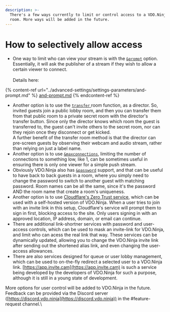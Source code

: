```yaml
---
description: >-
  There's a few ways currently to limit or control access to a VDO.Ninja link or
  room. More ways will be added in the future.
---
```


# How to selectively allow access

* One way to limit who can view your stream is with the [`&prompt`](../advanced-settings/settings-parameters/and-prompt.md) option. Essentially, it will ask the publisher of a stream if they wish to allow a certain viewer to connect.\
  \
  Details here:

{% content-ref url="../advanced-settings/settings-parameters/and-prompt.md" %}
[and-prompt.md](../advanced-settings/settings-parameters/and-prompt.md)
{% endcontent-ref %}

* Another option is to use the [`transfer` ](../getting-started/rooms/transfer-rooms.md)room function, as a director. So, invited guests join a public lobby room, and then you can transfer them from that public room to a private secret room with the director's transfer button. Since only the director knows which room the guest is transferred to, the guest can't invite others to the secret room, nor can they rejoin once they disconnect or get kicked.\
  A further benefit of the transfer room method is that the director can pre-screen guests by observing their webcam and audio stream, rather than relying on just a label name.
* Another option is to use [`&maxconnections`](../source-settings/and-maxconnections.md), limiting the number of connections to something low, like 1, can be sometimes useful in ensuring there is only one viewer for a simple push stream.
* Obviously VDO.Ninja also has [`&password`](../advanced-settings/setup-parameters/and-password.md) support, and that can be useful to have back to back guests in a room, where you simply need to change the password to switch to another guest with matching password. Room names can be all the same, since it's the password AND the room name that create a room's uniqueness.
* Another option is to use [Cloudflare's Zero Trust service](https://www.cloudflare.com/en-ca/zero-trust/), which can be used with a self-hosted version of VDO.Ninja. When a user tries to join with an invite link in this setup, Cloudflare's service will prompt them to sign in first, blocking access to the site. Only users signing in with an approved location, IP address, domain, or email can continue.
* There are additional link-shortner services with password and user-access controls, which can be used to mask an invite-link for VDO.Ninja, and limit who can acess the real link that way. These services can be dynamically updated, allowing you to change the VDO.Ninja invite link after sending out the shortened alias link, and even changing the user-access allowances.
* There are also services designed for queue or user lobby management, which can be used to on-the-fly redirect a selected user to a VDO.Ninja link. [https://app.invite.cam](https://app.invite.cam) is such a service being developed by the developers of VDO.Ninja for such a purpose, although it is still in a young state of development.

More options for user control will be added to VDO.Ninja in the future. Feedback can be provided via the Discord server ([https://discord.vdo.ninja](https://discord.vdo.ninja)) in the #feature-request channel.\
